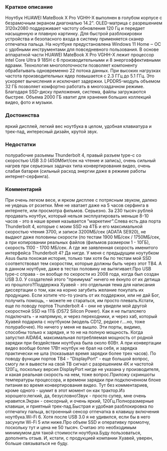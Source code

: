 ### **Краткое описание**
Ноутбук HUAWEI MateBook X Pro VGHH-X выполнен в голубом корпусе с безрамочным экраном диагональю 14.2". OLED-матрица с разрешением 3120x2080 поддерживает частоту обновления 120 Гц и передает насыщенную и плавную картинку. Для быстрой разблокировки устройства и безопасного входа в систему применяется сканер отпечатка пальца. На ноутбуке предустановлена Windows 11 Home ‒ ОС с удобными инструментами для повседневного пользования.  В основе аппаратной части HUAWEI MateBook X Pro VGHH-X лежит процессор Intel Core Ultra 9 185H с 6 производительными и 8 энергоэффективными ядрами. Технология многопоточности позволяет компоненту обрабатывать одновременно 22 потока данных. При высоких нагрузках частота производительных ядер повышается с 2.3 ГГц до 5.1 ГГц. Это ускоряет вычисления и исключает задержки. LPDDR5-модуль объемом 32 ГБ позволяет комфортно работать в многозадачном режиме. Благодаря SSD-диску приложения, система, файлы загружаются быстрее. Объема 2000 ГБ хватит для хранения больших коллекций видео, фото и музыки.

### **Достоинства**
яркий дисплей, легкий вес ноутбука в целом, удобная клавиатура и трек-пад, интересный дизайн, крутой звук.

### **Недостатки**
полурабочие разъемы Thunderbolt 4, правый разъем type-c со скоростью USB 3.0 (450Мбит/сек на чтение и запись), очень сильный нагрев при серьезных задачах типа конвертирования видео, очень слабая батарея (сильный расход энергии даже в режиме работы интернет-серфинга).

### **Комментарий**
При очень легком весе, и ярком дисплее с потрясным звуком, далеко не уедешь от розетки. Мне не хватает даже на 5 часов серфинга в интернете, или просмотра фильмов. Серьезно. За 230 тысяч рублей продавать ноутбук, который нельзя эксплуатировать меньше 8-10 часов - это в наше время называется "маркетинг".Слева есть два порта Thunderbolt 4, которые с моим SSD на 4ТБ и его максимальной скоростью чтения 3700, и записи 3200МБ/сек (ADATA SE920), не выдают даже половины скорости (по тестам 1900 МБ/сек / 1750МБ/сек, а при копировании реальных файлов (фильмов размером 1 - 10ГБ), скорость 1100 - 1700 МБ/сек. А где же заявленная скорость именитого интерфейса Thunderbolt 4? Да нигде. У меня с предыдущим ноутубком Asus была похожая история, только там хотя бы по тестам мой SSD соответствовал тем скоростям, которые должны быть через этот TB4. А в данном ноутбуке, даже в тестах половину не вытягивает.Про USB type-c справа - он вообще по скорости из 2008 года, когда был создан USB 3.0. У создателей этого "преимума" ничего не ёкнуло от их детища из прошлого?Поддержка Хуавей - это отдельная тема для написания диссертации о том, как на корню загубить желание покупать их продукцию. Если хотите что-то узнать от их поддержки, или не дай Бог, получить помощь, - можете не стараться, им просто плевать.Кстати, еще по поводу портов Thunderbolt 4 - они не увидели мой другой скоростной SSD на 1ТБ (DS72 Silicon Power). Как я не пыталсяего подключать - и напрямую, и через переходники, и через хаб, который Хуавей подарила с ноутбуком (модель CD12, редкое г....но, тоже полурабочее). Но ничего у меня не вышло. Эти порты, видимо, способны только к зарядке, и то не на полную мощность. Когда запустил AIDA64, максимальная потребляемая мощность от родной зарядки при бездействии ноутбука была около 60Вт. А при конвертации видео вообще более 17Вт ноутбук не брал на себя, и зарядка практически не шла (показывал время зарядки более трех часов). По поводу функции портов TB4 - "DisplayPort" - еще большой вопрос, смогу ли я вывести на свой ТВ сигнал с разрешением 4К и частотой 120Гц, поскольку версия DisplayPort нигде не указана у производителя, и какая реальная скорость на нем, тоже вопрос.Приложу скриншоты температуры процессора, и времени зарядки при подключенном блоке питания во время конвертирования видео. Тут без комментариев, кроме одного - шумит в этот момент он как трактор.Из хорошего:легкий, да, безусловно!Звук - просто супер, мне очень нравится.Экран - сенсорный, и очень яркий, 120Гц.Полноразмерные клавиши, и приятный трек-пад.Быстрая и удобная разблокировка по отпечатку пальца, встроенный сенсор отпечатка в клавишу включения ноутбука.Wi-Fi 6. Хотя после USB 3.0 я не удивился, если бы в него засунули Wi-Fi 5 или ниже.Про объем SSD и оперативку промолчу, поскольку тут и цена не 50 тысяч. Считаю это необходимым минимумом для такой стоимости ноутбука.Буду пользоваться, дополнять отзыв. И, кстати, с продукцией компании Хуавей, уверен, больше связываться не буду.

